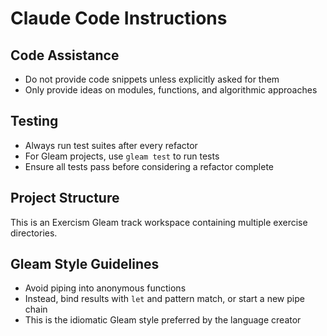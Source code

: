 # Claude Code Instructions

## Code Assistance
- Do not provide code snippets unless explicitly asked for them
- Only provide ideas on modules, functions, and algorithmic approaches

## Testing
- Always run test suites after every refactor
- For Gleam projects, use `gleam test` to run tests
- Ensure all tests pass before considering a refactor complete

## Project Structure
This is an Exercism Gleam track workspace containing multiple exercise directories.

## Gleam Style Guidelines
- Avoid piping into anonymous functions
- Instead, bind results with `let` and pattern match, or start a new pipe chain
- This is the idiomatic Gleam style preferred by the language creator